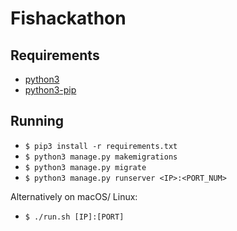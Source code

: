# Fishackathon

## Requirements 
- [python3](https://www.python.org/download/releases/3.0/)
- [python3-pip](https://pip.pypa.io/en/stable/installing/)

## Running
- `$ pip3 install -r requirements.txt`
- `$ python3 manage.py makemigrations`
- `$ python3 manage.py migrate`
- `$ python3 manage.py runserver <IP>:<PORT_NUM>`

Alternatively on macOS/ Linux:
- `$ ./run.sh [IP]:[PORT]`
